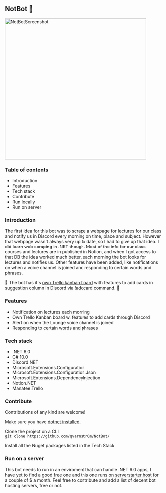 ## NotBot 🤖  
  
<img width="453" alt="NotBotScreenshot" src="https://user-images.githubusercontent.com/70780322/212863354-6bfc24c4-b5b8-485b-bfc9-be71b2bc1102.png">  
  
### Table of contents  
+ Introduction  
+ Features  
+ Tech stack  
+ Contribute  
+ Run locally  
+ Run on server  
  
### Introduction  
  The first idea for this bot was to scrape a webpage for lectures for our class and notify us in Discord every morning on time, place and subject. However that webpage wasn't always very up to date, so I had to give up that idea. I did learn web scraping in .NET though. Most of the info for our class courses and lectures are in published in Notion, and when I got access to that DB the idea worked much better, each morning the bot looks for lectures and notifies us. Other features have been added, like notifications on when a voice channel is joined and responding to certain words and phrases.  
    
📌 The bot has it's [own Trello kanban board](https://trello.com/b/4FoiqnSs/notbotboard) with features to add cards in suggestion column in Discord via !addcard command. 📌
    
### Features    
  + Notification on lectures each morning
  + Own Trello Kanban board w. features to add cards through Discord
  + Alert on when the Lounge voice channel is joined
  + Responding to certain words and phrases
    
### Tech stack  
  + .NET 6.0
  + C# 10.0
  + Discord.NET
  + Microsoft.Extensions.Configuration
  + Microsoft.Extensions.Configuration.Json
  + Microsoft.Extensions.DependencyInjection
  + Notion.NET
  + Manatee.Trello

### Contribute   
  
  Contributions of any kind are welcome!   
    
  Make sure you have [dotnet installed](https://dotnet.microsoft.com/en-us/download).  
    
Clone the project on a CLI  
```git clone https://github.com/qvarnstr0m/NotBot/```  

  Install all the Nuget packages listed in the Tech Stack  
  
### Run on a server  
This bot needs to run in an enviroment that can handle .NET 6.0 apps, I have yet to find a good free one and this one runs on [serverstarter.host](https://serverstarter.host/) for a couple of $ a month. Feel free to contribute and add a list of decent bot hosting servers, free or not.
